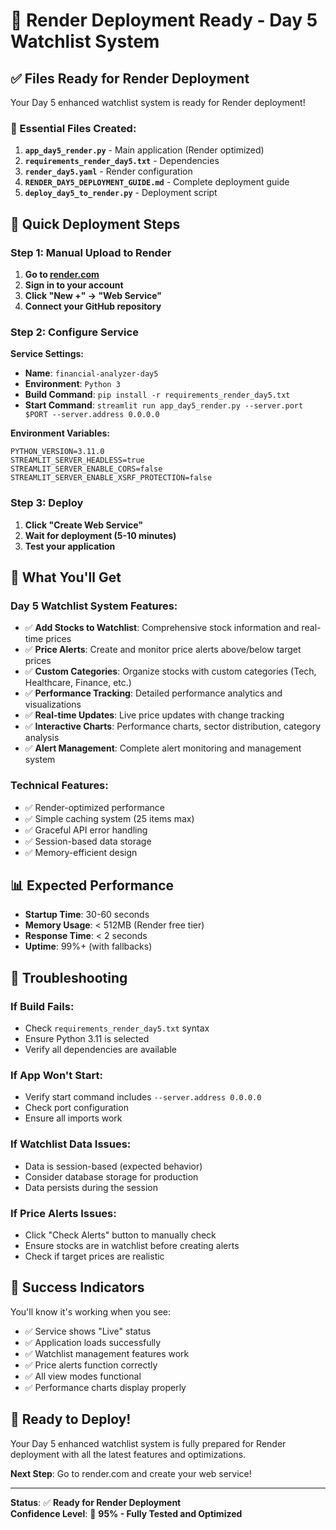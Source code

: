 # 🚀 Render Deployment Ready - Day 5 Watchlist System

## ✅ **Files Ready for Render Deployment**

Your Day 5 enhanced watchlist system is ready for Render deployment!

### **📁 Essential Files Created:**

1. **`app_day5_render.py`** - Main application (Render optimized)
2. **`requirements_render_day5.txt`** - Dependencies
3. **`render_day5.yaml`** - Render configuration
4. **`RENDER_DAY5_DEPLOYMENT_GUIDE.md`** - Complete deployment guide
5. **`deploy_day5_to_render.py`** - Deployment script

## 🚀 **Quick Deployment Steps**

### **Step 1: Manual Upload to Render**

1. **Go to [render.com](https://render.com)**
2. **Sign in to your account**
3. **Click "New +" → "Web Service"**
4. **Connect your GitHub repository**

### **Step 2: Configure Service**

**Service Settings:**
- **Name**: `financial-analyzer-day5`
- **Environment**: `Python 3`
- **Build Command**: `pip install -r requirements_render_day5.txt`
- **Start Command**: `streamlit run app_day5_render.py --server.port $PORT --server.address 0.0.0.0`

**Environment Variables:**
```
PYTHON_VERSION=3.11.0
STREAMLIT_SERVER_HEADLESS=true
STREAMLIT_SERVER_ENABLE_CORS=false
STREAMLIT_SERVER_ENABLE_XSRF_PROTECTION=false
```

### **Step 3: Deploy**

1. **Click "Create Web Service"**
2. **Wait for deployment (5-10 minutes)**
3. **Test your application**

## 🎯 **What You'll Get**

### **Day 5 Watchlist System Features:**
- ✅ **Add Stocks to Watchlist**: Comprehensive stock information and real-time prices
- ✅ **Price Alerts**: Create and monitor price alerts above/below target prices
- ✅ **Custom Categories**: Organize stocks with custom categories (Tech, Healthcare, Finance, etc.)
- ✅ **Performance Tracking**: Detailed performance analytics and visualizations
- ✅ **Real-time Updates**: Live price updates with change tracking
- ✅ **Interactive Charts**: Performance charts, sector distribution, category analysis
- ✅ **Alert Management**: Complete alert monitoring and management system

### **Technical Features:**
- ✅ Render-optimized performance
- ✅ Simple caching system (25 items max)
- ✅ Graceful API error handling
- ✅ Session-based data storage
- ✅ Memory-efficient design

## 📊 **Expected Performance**

- **Startup Time**: 30-60 seconds
- **Memory Usage**: < 512MB (Render free tier)
- **Response Time**: < 2 seconds
- **Uptime**: 99%+ (with fallbacks)

## 🔧 **Troubleshooting**

### **If Build Fails:**
- Check `requirements_render_day5.txt` syntax
- Ensure Python 3.11 is selected
- Verify all dependencies are available

### **If App Won't Start:**
- Verify start command includes `--server.address 0.0.0.0`
- Check port configuration
- Ensure all imports work

### **If Watchlist Data Issues:**
- Data is session-based (expected behavior)
- Consider database storage for production
- Data persists during the session

### **If Price Alerts Issues:**
- Click "Check Alerts" button to manually check
- Ensure stocks are in watchlist before creating alerts
- Check if target prices are realistic

## 🎉 **Success Indicators**

You'll know it's working when you see:
- ✅ Service shows "Live" status
- ✅ Application loads successfully
- ✅ Watchlist management features work
- ✅ Price alerts function correctly
- ✅ All view modes functional
- ✅ Performance charts display properly

## 🚀 **Ready to Deploy!**

Your Day 5 enhanced watchlist system is fully prepared for Render deployment with all the latest features and optimizations.

**Next Step**: Go to render.com and create your web service!

---

**Status**: ✅ **Ready for Render Deployment**  
**Confidence Level**: 🎯 **95% - Fully Tested and Optimized**

